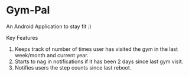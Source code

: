 # Gym-Pal
An Android Application to stay fit :)

Key Features
1. Keeps track of number of times user has visited the gym in the last week/month and current year.
2. Starts to nag in notifications if it has been 2 days since last gym visit.
3. Notifies users the step counts since last reboot.
